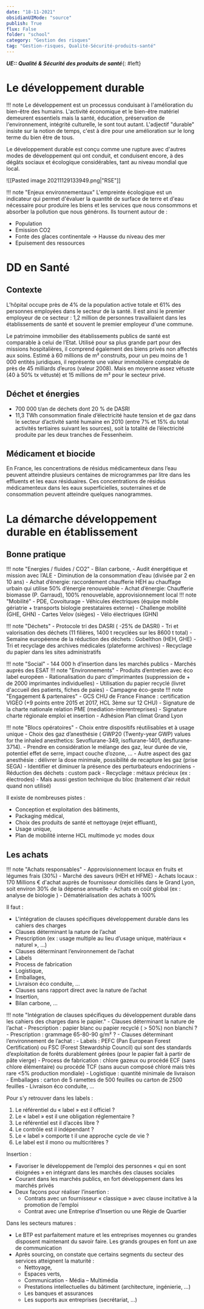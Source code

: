 ```yaml
---
date: "18-11-2021"
obsidianUIMode: "source"
publish: True
flux: False
folder: "school"
category: "Gestion des risques"
tag: "Gestion-risques, Qualité-Sécurité-produits-santé"
---
```

***UE:: Qualité & Sécurité des produits de santé***{: #left}  

# Le développement durable
!!! note 
	Le développement est un processus conduisant à l'amélioration du bien-être des humains. L'activité économique et le bien-être matériel demeurent essentiels mais la santé, éducation, préservation de l'environnement, intégrité culturelle, le sont tout autant.
	L'adjectif "durable" insiste sur la notion de temps, c'est à dire pour une amélioration sur le long terme du bien être de tous.

Le développement durable est conçu comme une rupture avec d'autres modes de développement qui ont conduit, et conduisent encore, à des dégâts sociaux et écologique considérables, tant au niveau mondial que local.

![[Pasted image 20211129133949.png|"RSE"]] 

!!! note "Enjeux environnementaux"
	L'empreinte écologique est un indicateur qui permet d'évaluer la quantité de surface de terre et d'eau nécessaire pour produire les biens et les services que nous consommons et absorber la pollution que nous générons.
Ils tournent autour de :
- Population
- Emission CO2
- Fonte des glaces continentale → Hausse du niveau des mer 
- Epuisement des ressources

# DD en Santé
## Contexte
L’hôpital occupe près de 4% de la population active totale et  61% des personnes employées dans le secteur de la santé. 
Il est ainsi le premier employeur de ce secteur : 1,2 million de personnes travaillaient dans les établissements de santé et souvent le premier employeur d'une commune.

Le patrimoine immobilier des établissements publics de santé est comparable à celui de l’Etat. Utilisé pour sa plus grande part pour des missions hospitalières, il comprend également des biens privés non affectés aux soins.
Estimé à 60 millions de m² construits, pour un peu moins de 1 000 entités juridiques, il représente une valeur immobilière comptable de près de 45 milliards d’euros (valeur 2008). Mais en moyenne assez vétuste (40 à 50% tx vétusté) et 15 millions de m² pour le secteur privé.

## Déchet et énergies
- 700 000 t/an de déchets dont 20 % de DASRI
- 11,3 TWh consommation finale d’électricité haute tension et de gaz dans le secteur d’activité santé humaine en 2010 (entre 7% et 15% du total activités tertiaires suivant les sources), soit la totalité de l’électricité produite par les deux tranches de Fessenheim.

## Médicament et biocide
En France, les concentrations de résidus médicamenteux dans l’eau peuvent atteindre plusieurs centaines de microgrammes par litre dans les effluents et les eaux résiduaires. Ces concentrations de résidus médicamenteux dans les eaux superficielles, souterraines et de consommation peuvent atteindre quelques nanogrammes.

# La démarche développement durable en établissement
## Bonne pratique
!!! note "Energies / fluides / CO2"
	- Bilan carbone,
	- Audit énergétique et mission avec l’ALE
	- Diminution de la consommation d’eau (divisée par 2 
	en 10 ans)
	- Achat d’énergie: raccordement chaufferie HEH au 
	chauffage urbain qui utilise 50% d’énergie 
	renouvelable
	- Achat d’énergie: Chaufferie biomasse (P. Garraud), 100% renouvelable, approvisionnement local
!!! note "Mobilité"
	- PDE, Covoiturage
	- Véhicules électriques  (équipe mobile gériatrie + transports biologie prestataires externe)
	- Challenge mobilité (GHE, GHN)
	- Cartes Velov (sièges)
	- Vélo électriques (GHN)

!!! note "Déchets"
	- Protocole tri des DASRI ( -25% de DASRI)
	- Tri et valorisation des déchets (11 filières, 1400 t recyclées sur les 8600 t total)
	- Semaine européenne de la réduction des déchets  : Gobelthon (HEH, GHE)
	- Tri et recyclage des archives médicales (plateforme archives)
	- Recyclage du papier dans les sites administratifs

!!! note "Social"
	- 144 000 h d’insertion dans les marchés publics
	- Marchés auprès des ESAT
!!! note "Environnements"
	- Produits d’entretien avec éco label européen
	- Rationalisation du parc d’imprimantes (suppression de + de 2000 imprimantes individuelles)
	- Utilisation du papier recyclé (livret d'accueil des patients, fiches de paies)
	- Campagne éco-geste
!!! note "Engagement & partenaires"
	- GCS CHU de France Finance : certification VIGEO (+9 points entre 2015 et 2017, HCL 3ème sur 12 CHU)
	- Signature de la charte  nationale relation PME (mediation-interentreprises)
	- Signature charte régionale emploi et insertion
	- Adhésion Plan climat Grand Lyon

!!! note "Blocs opératoires"
	- Choix entre dispositifs réutilisables et à usage unique 
	- Choix des gaz d’anesthésie ( GWP20 (Twenty-year GWP) values for the inhaled anesthetics: Sevoflurane-349, isoflurane-1401, desflurane-3714). 
	- Prendre en considération le mélange des gaz, leur durée de vie, potentiel effet de serre, impact couche d’ozone, …
	- Autre aspect des gaz anesthésie : délivrer la dose minimale, possibilité de recapture les gaz (prise SEGA) 
	- Identifier et diminuer la présence des perturbateurs endocriniens 
	- Réduction des déchets : custom pack 
	- Recyclage : métaux précieux (ex : électrodes) 
	- Mais aussi gestion technique du bloc (traitement d’air réduit quand non utilisé)

Il existe de nombreuses pistes : 
- Conception et exploitation des bâtiments, 
- Packaging médical, 
- Choix des produits de santé et nettoyage (rejet effluant), 
- Usage unique, 
- Plan de mobilité interne HCL multimode yc modes doux

## Les achats
!!! note "Achats responsables"
	- Approvisionnement locaux en fruits et légumes frais (30%) 
	- Marché des saveurs (HEH et HFME) 
	- Achats locaux : 170 Millions € d'achat auprès de fournisseur domiciliés dans le Grand Lyon, soit environ 30% de la dépense annuelle 
	- Achats en coût global (ex : analyse de biologie ) 
	- Dématérialisation des achats à 100%

Il faut :
- L'intégration de clauses spécifiques développement durable dans les cahiers des charges 
- Clauses déterminant la nature de l’achat 
- Prescription (ex : usage multiple au lieu d’usage unique, matériaux « naturel », …) 
- Clauses déterminant l’environnement de l’achat 
- Labels 
- Process de fabrication 
- Logistique, 
- Emballages, 
- Livraison éco conduite, … 
- Clauses sans rapport direct avec la nature de l’achat 
- Insertion, 
- Bilan carbone, …

!!! note "Intégration de clauses spécifiques du développement durable dans les cahiers des charges dans le papier."
	- Clauses déterminant la nature de l’achat 
	- Prescription : papier blanc ou papier recyclé ( > 50%) non blanchi ? 
	- Prescription : grammage 65-80-90 g/m² ? 
	- Clauses déterminant l’environnement de l’achat :
		- Labels : PEFC (Pan European Forest Certification) ou FSC (Forest Stewardship Council) qui sont des standards d’exploitation de forêts durablement gérées (pour le papier fait à partir de pâte vierge) 
		- Process de fabrication : chlore gazeux ou procédé ECF (sans chlore élémentaire) ou procédé TCF (sans aucun composé chloré mais très rare <5% production mondiale) 
		- Logistique : quantité minimale de livraison 
		- Emballages : carton de 5 ramettes de 500 feuilles ou carton de 2500 feuilles 
		- Livraison éco conduite, …

Pour s'y retrouver dans les labels :
1. Le référentiel du « label » est il officiel ? 
2. Le « label » est il une obligation réglementaire ? 
3. Le référentiel est il d’accès libre ? 
4. Le contrôle est il indépendant ? 
5. Le « label » comporte t il une approche cycle de vie ? 
6. Le label est il mono ou multicritères ?

Insertion :
- Favoriser le développement de l’emploi des personnes « qui en sont éloignées » en intégrant dans les marchés des clauses sociales 
- Courant dans les marchés publics, en fort développement dans les marchés privés
- Deux façons pour réaliser l’insertion : 
	- Contrats avec un fournisseur « classique » avec clause incitative à la promotion de l’emploi 
	- Contrat avec une Entreprise d’Insertion ou une Régie de Quartier

Dans les secteurs matures :
- Le BTP est parfaitement mature et les entreprises moyennes ou grandes disposent maintenant du savoir faire. Les grands groupes en font un axe de communication
- Après sourcing, on constate que certains segments du secteur des services atteignent la maturité : 
	- Nettoyage, 
	- Espaces verts, 
	- Communication - Média – Multimédia 
	- Prestations intellectuelles du bâtiment (architecture, ingénierie, …)
	- Les banques et assurances
	- Les supports aux entreprises (secrétariat, …)
